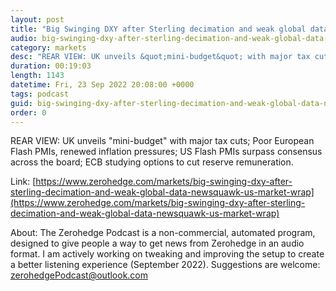 ```yaml
---
layout: post
title: "Big Swinging DXY after Sterling decimation and weak global data - Newsquawk US Market Wrap"
audio: big-swinging-dxy-after-sterling-decimation-and-weak-global-data-newsquawk-us-market-wrap-0
category: markets
desc: "REAR VIEW: UK unveils &quot;mini-budget&quot; with major tax cuts; Poor European Flash PMIs, renewed inflation pressures; US Flash PMIs surpass consensus across the board; ECB studying options to cut reserve remuneration."
duration: 00:19:03
length: 1143
datetime: Fri, 23 Sep 2022 20:08:00 +0000
tags: podcast
guid: big-swinging-dxy-after-sterling-decimation-and-weak-global-data-newsquawk-us-market-wrap-0
order: 0
---
```

REAR VIEW: UK unveils &quot;mini-budget&quot; with major tax cuts; Poor European Flash PMIs, renewed inflation pressures; US Flash PMIs surpass consensus across the board; ECB studying options to cut reserve remuneration.

Link: [https://www.zerohedge.com/markets/big-swinging-dxy-after-sterling-decimation-and-weak-global-data-newsquawk-us-market-wrap](https://www.zerohedge.com/markets/big-swinging-dxy-after-sterling-decimation-and-weak-global-data-newsquawk-us-market-wrap)

About: The Zerohedge Podcast is a non-commercial, automated program, designed to give people a way to get news from Zerohedge in an audio format.  I am actively working on tweaking and improving the setup to create a better listening experience (September 2022).  Suggestions are welcome: [zerohedgePodcast@outlook.com](mailto:zerohedgePodcast@outlook.com)